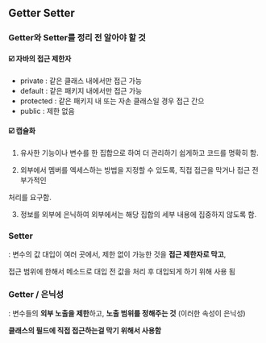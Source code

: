 ## Getter Setter

### **Getter와 Setter를 정리 전 알아야 할 것**

#### :ballot_box_with_check: **자바의 접근 제한자**

- private : 같은 클래스 내에서만 접근 가능
- default : 같은 패키지 내에서만 접근 가능
- protected : 같은 패키지 내 또는 자손 클래스일 경우 접근 간으
- public : 제한 없음

#### :ballot_box_with_check: **캡슐화**

1)  유사한 기능이나 변수를 한 집합으로 하여 더 관리하기 쉽게하고 코드를 명확히 함.

2)  외부에서 멤버를 엑세스하는 방법을 지정할 수 있도록, 직접 접근을 막거나 접근 전 부가적인 

   처리를 요구함.

3)  정보를 외부에 은닉하여 외부에서는 해당 집합의 세부 내용에 집중하지 않도록 함.



### Setter

: 변수의 값 대입이 여러 곳에서, 제한 없이 가능한 것을 **접근 제한자로 막고**, 

 접근 범위에 한해서 메소드로 대입 전 값을 처리 후 대입되게 하기 위해 사용 됨



### Getter / 은닉성

: 변수들의 **외부 노출을 제한**하고, **노출 범위를 정해주는 것** (이러한 속성이 은닉성)

**클래스의 필드에 직접 접근하는걸 막기 위해서 사용함**

